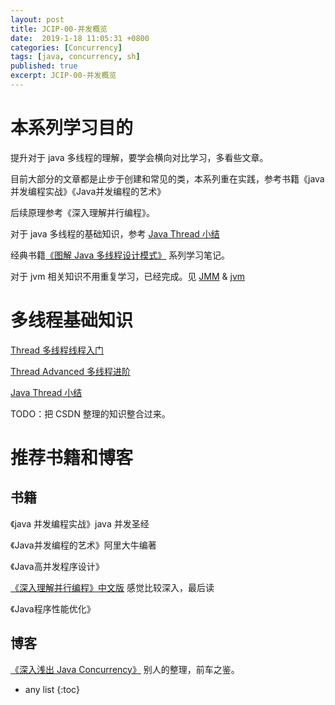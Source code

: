 ```yaml
---
layout: post
title: JCIP-00-并发概览
date:  2019-1-18 11:05:31 +0800
categories: [Concurrency]
tags: [java, concurrency, sh]
published: true
excerpt: JCIP-00-并发概览
---
```


# 本系列学习目的

提升对于 java 多线程的理解，要学会横向对比学习，多看些文章。

目前大部分的文章都是止步于创建和常见的类，本系列重在实践，参考书籍《java 并发编程实战》《Java并发编程的艺术》

后续原理参考《深入理解并行编程》。

对于 java 多线程的基础知识，参考 [Java Thread 小结](https://houbb.github.io/2019/01/09/java-thread-all-in-one)

经典书籍[《图解 Java 多线程设计模式》](https://blog.csdn.net/ryo1060732496/column/info/19835) 系列学习笔记。

对于 jvm 相关知识不用重复学习，已经完成。见 [JMM](https://houbb.github.io/2018/07/26/jmm-01-intro) & [jvm](https://houbb.github.io/2018/10/07/jvm-01-java-overview)

# 多线程基础知识

[Thread 多线程线程入门](https://houbb.github.io/2016/07/01/thread)

[Thread Advanced 多线程进阶](https://houbb.github.io/2016/07/02/thread-advanced)

[Java Thread 小结](https://houbb.github.io/2019/01/09/java-thread-all-in-one)

TODO：把 CSDN 整理的知识整合过来。

# 推荐书籍和博客

## 书籍

《java 并发编程实战》java 并发圣经

《Java并发编程的艺术》阿里大牛编著

《Java高并发程序设计》

[《深入理解并行编程》中文版](http://ifeve.com/perfbook/) 感觉比较深入，最后读

《Java程序性能优化》

## 博客

[《深入浅出 Java Concurrency》](http://www.blogjava.net/xylz/archive/2010/07/08/325587.html) 别人的整理，前车之鉴。

* any list
{:toc}